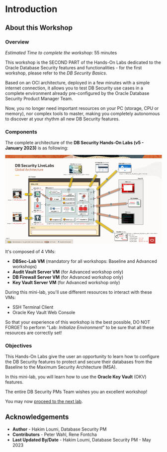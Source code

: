 # Introduction

## About this Workshop
### Overview
*Estimated Time to complete the workshop*: 55 minutes

This workshop is the SECOND PART of the Hands-On Labs dedicated to the Oracle Database Security features and functionalities - for the first workshop, please refer to the *DB Security Basics*.

Based on an OCI architecture, deployed in a few minutes with a simple internet connection, it allows you to test DB Security use cases in a complete environment already pre-configured by the Oracle Database Security Product Manager Team.

Now, you no longer need important resources on your PC (storage, CPU or memory), nor complex tools to master, making you completely autonomous to discover at your rhythm all new DB Security features.

### Components
The complete architecture of the **DB Security Hands-On Labs (v5 - January 2023)** is as following:

  ![DBSec LiveLabs Archi](./images/dbseclab-archi.png "DBSec LiveLabs Archi")

It's composed of 4 VMs:
  - **DBSec-Lab VM** (mandatory for all workshops: Baseline and Advanced workshops)
  - **Audit Vault Server VM** (for Advanced workshop only)
  - **DB Firewall Server VM** (for Advanced workshop only)
  - **Key Vault Server VM** (for Advanced workshop only)

During this mini-lab, you'll use different resources to interact with these VMs:
  - SSH Terminal Client
  - Oracle Key Vault Web Console

So that your experience of this workshop is the best possible, DO NOT FORGET to perform "Lab: *Initialize Environment*" to be sure that all these resources are correctly set!

### Objectives
This Hands-On Labs give the user an opportunity to learn how to configure the DB Security features to protect and secure their databases from the Baseline to the Maximum Security Architecture (MSA).

In this mini-lab, you will learn how to use the **Oracle Key Vault** (OKV) features.

The entire DB Security PMs Team wishes you an excellent workshop!

You may now [proceed to the next lab](#next).

## Acknowledgements
- **Author** - Hakim Loumi, Database Security PM
- **Contributors** - Peter Wahl, Rene Fontcha
- **Last Updated By/Date** - Hakim Loumi, Database Security PM - May 2023
